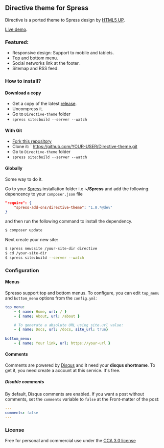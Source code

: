 ## Directive theme for Spress

Directive is a ported theme to Spress design by [HTML5 UP](http://html5up.net).

[Live demo](http://spress-add-ons.github.io/directive/).

### Featured:

* Responsive design: Support to mobile and tablets.
* Top and bottom menu.
* Social networks link at the footer.
* Sitemap and RSS feed.

### How to install?

#### Download a copy

* Get a copy of the latest [release](https://github.com/spress-add-ons/Directive-theme/releases).
* Uncompress it.
* Go to `Directive-theme` folder
* `spress site:build --server --watch`

#### With Git

* [Fork this repository](https://github.com/spress-add-ons/Directive-theme/fork)
* Clone it: ` https://github.com/YOUR-USER/Directive-theme.git
* Go to `Directive-theme` folder
* `spress site:build --server --watch`

#### Globally

Some way to do it.

Go to your [Spress](http://spress.yosymfony.com/) installation folder i.e  **~/Spress** and add the following depencency to your `composer.json` file 

```json
"require": {
    "spress-add-ons/directive-theme": "1.0.*@dev"
}
```

and then run the following command to install the dependency.

```bash
$ composer update
```

Next create your new site:

```bash
$ spress new:site /your-site-dir directive
$ cd /your-site-dir
$ spress site:build --server --watch
```

### Configuration

#### Menus

Spresso support top and bottom menus. To configure, you can edit
`top_menu` and `bottom_menu` options from the `config.yml`:

```yaml
top_menu:
    - { name: Home, url: / }
    - { name: About, url: /about }

    # To generate a absolute URL using site.url value:
    - { name: Docs, url: /docs, site_url: true}
    
bottom_menu:
    - { name: Your link, url: https://your-url }
```

#### Comments

Comments are powered by [Disqus](disqus.com) and it need your 
**disqus shortname**. To get it, you need create a account at this service.
It's free.

##### Disable comments

By default, Disqus comments are enabled. If you want a post without comments, set
the `comments` variable to `false` at the Front-matter of the post:

```yaml
---
comments: false
---
```

### License 
Free for personal and commercial use under the [CCA 3.0 license](https://creativecommons.org/licenses/by/3.0/)
